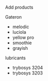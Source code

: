 Add products

Gateron

- melodic
- luciola
- yellow pro
- smoothie
- grayish

lubricants

- trybosys 3204
- trybosys 3203

